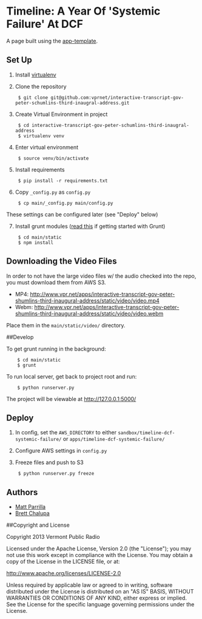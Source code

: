 # Timeline: A Year Of 'Systemic Failure' At DCF

A page built using the [app-template](https://github.com/vprnet/app-template).

## Set Up

1. Install [virtualenv](https://pypi.python.org/pypi/virtualenv)
2. Clone the repository

        $ git clone git@github.com:vprnet/interactive-transcript-gov-peter-schumlins-third-inaugral-address.git

3. Create Virtual Environment in project

        $ cd interactive-transcript-gov-peter-schumlins-third-inaugral-address
        $ virtualenv venv

4. Enter virtual environment

        $ source venv/bin/activate

5. Install requirements

        $ pip install -r requirements.txt

6. Copy `_config.py` as `config.py`

        $ cp main/_config.py main/config.py

  These settings can be configured later (see "Deploy" below)

7. Install grunt modules ([read this](http://24ways.org/2013/grunt-is-not-weird-and-hard/) if getting started with Grunt)

        $ cd main/static
        $ npm install

## Downloading the Video Files

In order to not have the large video files w/ the audio checked into the repo,
you must download them from AWS S3.

- MP4: http://www.vpr.net/apps/interactive-transcript-gov-peter-shumlins-third-inaugural-address/static/video/video.mp4
- Webm: http://www.vpr.net/apps/interactive-transcript-gov-peter-shumlins-third-inaugural-address/static/video/video.webm

Place them in the `main/static/video/` directory.

##Develop

To get grunt running in the background:

        $ cd main/static
        $ grunt

To run local server, get back to project root and run:

        $ python runserver.py

The project will be viewable at http://127.0.0.1:5000/

## Deploy

1. In config, set the `AWS_DIRECTORY` to either `sandbox/timeline-dcf-systemic-failure/` or `apps/timeline-dcf-systemic-failure/`

2. Configure AWS settings in `config.py`

4. Freeze files and push to S3

        $ python runserver.py freeze

## Authors

- [Matt Parrilla](https://twitter.com/mattparrilla)
- [Brett Chalupa](https://twitter.com/brettchalupa)

##Copyright and License

Copyright 2013 Vermont Public Radio

Licensed under the Apache License, Version 2.0 (the "License"); you may not use this work except in compliance with the License.
You may obtain a copy of the License in the LICENSE file, or at:

http://www.apache.org/licenses/LICENSE-2.0

Unless required by applicable law or agreed to in writing, software distributed under the License is distributed on an "AS IS" BASIS,
WITHOUT WARRANTIES OR CONDITIONS OF ANY KIND, either express or implied. See the License for the specific language
governing permissions under the License.

